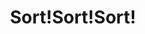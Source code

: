 ---
layout: showcase
title: "Sort!Sort!Sort!"
android: https://play.google.com/store/apps/details?id=com.n06rin.sortsortsort
website: https://play.google.com/store/apps/details?id=com.n06rin.sortsortsort
---